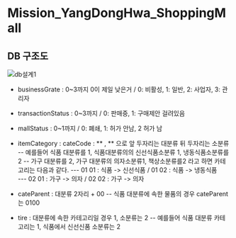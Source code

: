 ﻿# Mission_YangDongHwa_ShoppingMall

## DB 구조도
 ![db설계1](https://github.com/ydh511/Mission_YangDongHwa_ShoppingMall/assets/70869505/a434d837-8e04-4f8d-92f9-8388358be8c4)

- businessGrate : 0~3까지 0이 제일 낮은거 / 0: 비활성, 1: 일반, 2: 사업자, 3: 관리자 

- transactionStatus : 0~3까지 / 0: 판매중, 1: 구매제안 걸려있음

- mallStatus : 0~1까지 / 0: 폐쇄, 1: 허가 안남, 2 허가 남 

- itemCategory : cateCode : ** , ** 으로 앞 두자리는 대분류 뒤 두자리는 소분류
-- 예를들어 식품 대분류를 1, 식품대분류의의 신선식품소분류 1, 냉동식품소분류를 2
-- 가구 대분류를 2, 가구 대분류의 의자소분류1, 책상소분류를2 라고 하면 카테고리는 다음과 같다.
--- 01 01 : 식품 -> 신선식품 / 01 02 : 식품 -> 냉동식품  
--- 02 01 : 가구 -> 의자 / 02 02 : 가구 -> 의자  
- cateParent : 대분류 2자리 + 00
-- 식품 대분류에 속한 물품의 경우 cateParent는 0100
- tire : 대분류에 속한 카테고리일 경우 1, 소분류는 2
-- 예를들어 식품 대분류 카테고리는 1, 식품에서 신선신품 소분류는 2

